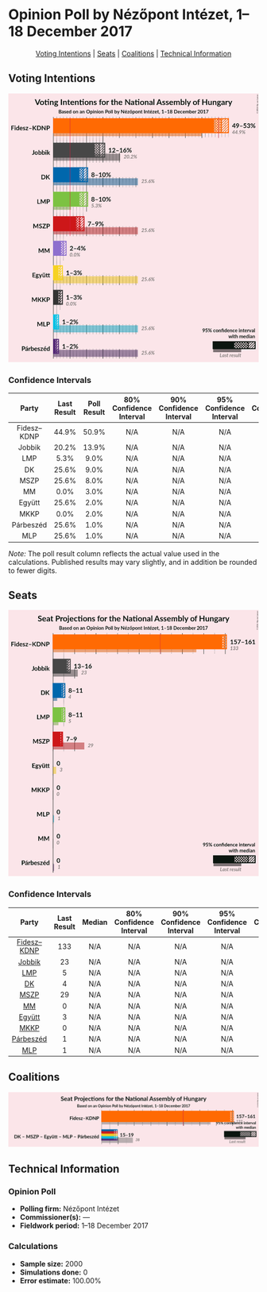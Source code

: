 # Opinion Poll by Nézőpont Intézet, 1–18 December 2017

<p align="center"><a href="#voting-intentions">Voting Intentions</a> | <a href="#seats">Seats</a> | <a href="#coalitions">Coalitions</a> | <a href="#technical-information">Technical Information</a></p>

## Voting Intentions

![Graph with voting intentions not yet produced](2017-12-18-NézőpontIntézet.png "Voting Intentions")

### Confidence Intervals

| Party | Last Result | Poll Result | 80% Confidence Interval | 90% Confidence Interval | 95% Confidence Interval | 99% Confidence Interval |
|:-----:|:-----------:|:-----------:|:-----------------------:|:-----------------------:|:-----------------------:|:-----------------------:|
| Fidesz–KDNP | 44.9% | 50.9% | N/A |N/A |N/A |N/A |
| Jobbik | 20.2% | 13.9% | N/A |N/A |N/A |N/A |
| LMP | 5.3% | 9.0% | N/A |N/A |N/A |N/A |
| DK | 25.6% | 9.0% | N/A |N/A |N/A |N/A |
| MSZP | 25.6% | 8.0% | N/A |N/A |N/A |N/A |
| MM | 0.0% | 3.0% | N/A |N/A |N/A |N/A |
| Együtt | 25.6% | 2.0% | N/A |N/A |N/A |N/A |
| MKKP | 0.0% | 2.0% | N/A |N/A |N/A |N/A |
| Párbeszéd | 25.6% | 1.0% | N/A |N/A |N/A |N/A |
| MLP | 25.6% | 1.0% | N/A |N/A |N/A |N/A |

*Note:* The poll result column reflects the actual value used in the calculations. Published results may vary slightly, and in addition be rounded to fewer digits.

## Seats

![Graph with seats not yet produced](2017-12-18-NézőpontIntézet-seats.png "Seats")

### Confidence Intervals

| Party | Last Result | Median | 80% Confidence Interval | 90% Confidence Interval | 95% Confidence Interval | 99% Confidence Interval |
|:-----:|:-----------:|:------:|:-----------------------:|:-----------------------:|:-----------------------:|:-----------------------:|
| <a href="#fidesz–kdnp">Fidesz–KDNP</a> | 133 | N/A | N/A |N/A |N/A |N/A |
| <a href="#jobbik">Jobbik</a> | 23 | N/A | N/A |N/A |N/A |N/A |
| <a href="#lmp">LMP</a> | 5 | N/A | N/A |N/A |N/A |N/A |
| <a href="#dk">DK</a> | 4 | N/A | N/A |N/A |N/A |N/A |
| <a href="#mszp">MSZP</a> | 29 | N/A | N/A |N/A |N/A |N/A |
| <a href="#mm">MM</a> | 0 | N/A | N/A |N/A |N/A |N/A |
| <a href="#együtt">Együtt</a> | 3 | N/A | N/A |N/A |N/A |N/A |
| <a href="#mkkp">MKKP</a> | 0 | N/A | N/A |N/A |N/A |N/A |
| <a href="#párbeszéd">Párbeszéd</a> | 1 | N/A | N/A |N/A |N/A |N/A |
| <a href="#mlp">MLP</a> | 1 | N/A | N/A |N/A |N/A |N/A |


## Coalitions

![Graph with coalitions seats not yet produced](2017-12-18-NézőpontIntézet-coalitions-seats.png "Coalitions Seats")


## Technical Information

### Opinion Poll

+ **Polling firm:** Nézőpont Intézet
+ **Commissioner(s):** —
+ **Fieldwork period:** 1–18 December 2017

### Calculations

+ **Sample size:** 2000
+ **Simulations done:** 0
+ **Error estimate:** 100.00%

